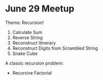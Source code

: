 # June 29 Meetup

Theme: Recursion!

1. Calculate Sum
2. Reverse String
3. Reconstruct Itinerary
4. Reconstruct Digits from Scrambled String
5. Snake Cube

A classic recursion problem:
- Recursive Factorial
